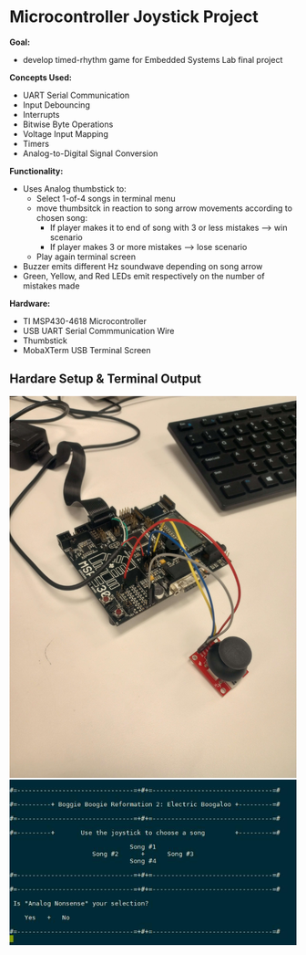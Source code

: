 # Microcontroller Joystick Project 

**Goal:** 
- develop timed-rhythm game for Embedded Systems Lab final project
  
**Concepts Used:** 
- UART Serial Communication
- Input Debouncing
- Interrupts
- Bitwise Byte Operations
- Voltage Input Mapping
- Timers
- Analog-to-Digital Signal Conversion
  
**Functionality:**
- Uses Analog thumbstick to:
  - Select 1-of-4 songs in terminal menu
  - move thumbsitck in reaction to song arrow movements according to chosen song:
    - If player makes it to end of song with 3 or less mistakes --> win scenario
    - If player makes 3 or more mistakes --> lose scenario
  - Play again terminal screen
- Buzzer emits different Hz soundwave depending on song arrow
- Green, Yellow, and Red LEDs emit respectively on the number of mistakes made

  
**Hardware:**
- TI MSP430-4618 Microcontroller
- USB UART Serial Commmunication Wire
- Thumbstick
- MobaXTerm USB Terminal Screen




## Hardare Setup & Terminal Output
![hardware](./utils/images/embeddedHardware.jpg)
![terminal](./utils/images/terminalOutput.jpg)

